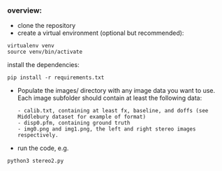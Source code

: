 ### overview:

- clone the repository
- create a virtual environment (optional but recommended):

```
virtualenv venv
source venv/bin/activate
```

install the dependencies:

```
pip install -r requirements.txt
```

- Populate the images/ directory with any image data you want to use.
  Each image subfolder should contain at least the following data:

      - calib.txt, containing at least fx, baseline, and doffs (see Middlebury dataset for example of format)
      - disp0.pfm, containing ground truth
      - img0.png and img1.png, the left and right stereo images respectively.

- run the code, e.g.

```
python3 stereo2.py
```
